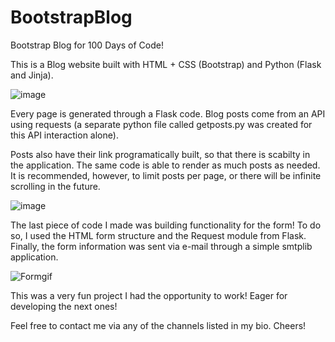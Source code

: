 # BootstrapBlog
Bootstrap Blog for 100 Days of Code!

This is a Blog website built with HTML + CSS (Bootstrap) and Python (Flask and Jinja).

![image](https://user-images.githubusercontent.com/31540553/159622947-5c1d53cd-f943-495d-a6de-43f700881111.png)

Every page is generated through a Flask code. Blog posts come from an API using requests (a separate python file called getposts.py was created for this API interaction alone).

Posts also have their link programatically built, so that there is scabilty in the application. The same code is able to render as much posts as needed.
It is recommended, however, to limit posts per page, or there will be infinite scrolling in the future.

![image](https://user-images.githubusercontent.com/31540553/159623447-6ea4ccdd-9567-4b75-82e4-9dea1b3b6fd6.png)

The last piece of code I made was building functionality for the form! To do so, I used the HTML form structure and the Request module from Flask. Finally, the form information was sent via e-mail through a simple smtplib application.

![Formgif](https://user-images.githubusercontent.com/31540553/160225027-f1342730-148a-4a1d-8bd5-982bf577af9b.gif)

This was a very fun project I had the opportunity to work! Eager for developing the next ones!

Feel free to contact me via any of the channels listed in my bio. Cheers!
